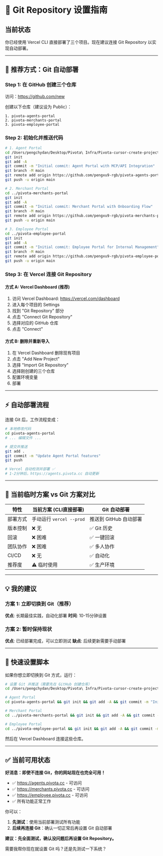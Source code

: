 # 🔄 Git Repository 设置指南

## 当前状态

你已经使用 Vercel CLI 直接部署了三个项目。现在建议连接 Git Repository 以实现自动部署。

---

## 🎯 **推荐方式：Git 自动部署**

### Step 1: 在 GitHub 创建三个仓库

访问：https://github.com/new

创建以下仓库（建议设为 Public）：
```
1. pivota-agents-portal
2. pivota-merchants-portal
3. pivota-employee-portal
```

### Step 2: 初始化并推送代码

```bash
# 1. Agent Portal
cd /Users/pengchydan/Desktop/Pivota\ Infra/Pivota-cursor-create-project-directory-structure-8344/pivota-agents-portal
git init
git add -A
git commit -m "Initial commit: Agent Portal with MCP/API Integration"
git branch -M main
git remote add origin https://github.com/pengxu9-rgb/pivota-agents-portal.git
git push -u origin main

# 2. Merchant Portal
cd ../pivota-merchants-portal
git init
git add -A
git commit -m "Initial commit: Merchant Portal with Onboarding Flow"
git branch -M main
git remote add origin https://github.com/pengxu9-rgb/pivota-merchants-portal.git
git push -u origin main

# 3. Employee Portal
cd ../pivota-employee-portal
git init
git add -A
git commit -m "Initial commit: Employee Portal for Internal Management"
git branch -M main
git remote add origin https://github.com/pengxu9-rgb/pivota-employee-portal.git
git push -u origin main
```

### Step 3: 在 Vercel 连接 Git Repository

#### 方式 A: Vercel Dashboard (推荐)

1. 访问 Vercel Dashboard: https://vercel.com/dashboard
2. 进入每个项目的 Settings
3. 找到 "Git Repository" 部分
4. 点击 "Connect Git Repository"
5. 选择对应的 GitHub 仓库
6. 点击 "Connect"

#### 方式 B: 删除并重新导入

1. 在 Vercel Dashboard 删除现有项目
2. 点击 "Add New Project"
3. 选择 "Import Git Repository"
4. 选择刚创建的三个仓库
5. 配置环境变量
6. 部署

---

## ⚡ **自动部署流程**

连接 Git 后，工作流程变成：

```bash
# 本地修改代码
cd pivota-agents-portal
# ... 编辑文件 ...

# 提交并推送
git add .
git commit -m "Update Agent Portal features"
git push

# Vercel 自动检测并部署 ✅
# 1-2分钟后，https://agents.pivota.cc 自动更新
```

---

## 🔧 **当前临时方案 vs Git 方案对比**

| 特性 | 当前方案 (CLI直接部署) | Git 自动部署 |
|------|----------------------|-------------|
| 部署方式 | 手动运行 `vercel --prod` | 推送到 GitHub 自动部署 |
| 版本控制 | ❌ 无 | ✅ Git 历史 |
| 回滚 | ❌ 困难 | ✅ 一键回滚 |
| 团队协作 | ❌ 困难 | ✅ 多人协作 |
| CI/CD | ❌ 无 | ✅ 自动化 |
| 推荐度 | ⚠️ 临时使用 | ✅ 生产环境 |

---

## 💡 **我的建议**

### 方案 1: 立即切换到 Git（推荐）
**优点**: 长期最佳实践，自动化部署
**时间**: 10-15分钟设置

### 方案 2: 暂时保持现状
**优点**: 已经部署完成，可以立即测试
**缺点**: 后续更新需要手动部署

---

## 🚀 **快速设置脚本**

如果你想立即切换到 Git 方式，运行：

```bash
# 设置 Git 并推送（需要先在 GitHub 创建仓库）
cd /Users/pengchydan/Desktop/Pivota\ Infra/Pivota-cursor-create-project-directory-structure-8344

# Agent Portal
cd pivota-agents-portal && git init && git add -A && git commit -m "Initial commit" && git remote add origin https://github.com/pengxu9-rgb/pivota-agents-portal.git && git push -u origin main

# Merchant Portal  
cd ../pivota-merchants-portal && git init && git add -A && git commit -m "Initial commit" && git remote add origin https://github.com/pengxu9-rgb/pivota-merchants-portal.git && git push -u origin main

# Employee Portal
cd ../pivota-employee-portal && git init && git add -A && git commit -m "Initial commit" && git remote add origin https://github.com/pengxu9-rgb/pivota-employee-portal.git && git push -u origin main
```

然后在 Vercel Dashboard 连接这些仓库。

---

## ✅ **当前可用状态**

**好消息：即使不连接 Git，你的网站现在也完全可用！**

- ✅ https://agents.pivota.cc - 可访问
- ✅ https://merchants.pivota.cc - 可访问
- ✅ https://employee.pivota.cc - 可访问
- ✅ 所有功能正常工作

你可以：
1. **先测试**：使用当前部署测试所有功能
2. **后续再连接 Git**：确认一切正常后再设置 Git 自动部署

**建议：先全面测试，确认没问题后再设置 Git Repository。** 

需要我帮你现在就设置 Git 吗？还是先测试一下系统？
